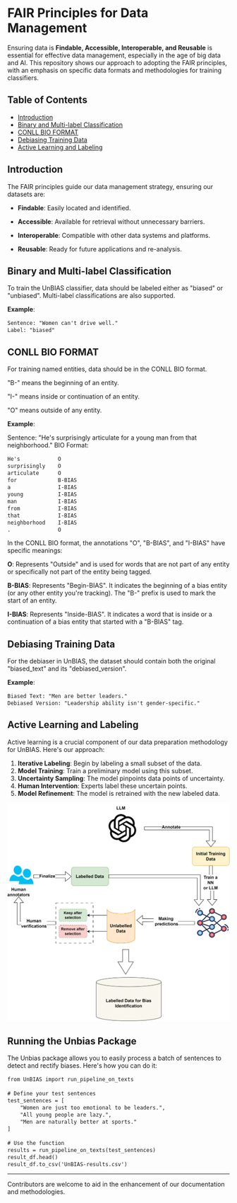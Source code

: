 # FAIR Principles for Data Management

Ensuring data is **Findable, Accessible, Interoperable, and Reusable** is essential for effective data management, especially in the age of big data and AI. This repository shows our approach to adopting the FAIR principles, with an emphasis on specific data formats and methodologies for training classifiers.

## Table of Contents
- [Introduction](#introduction)
- [Binary and Multi-label Classification](#binary-and-multi-label-classification)
- [CONLL BIO FORMAT](#conll-bio-format)
- [Debiasing Training Data](#debiasing-training-data)
- [Active Learning and Labeling](#active-learning-and-labeling)

## Introduction
The FAIR principles guide our data management strategy, ensuring our datasets are:

- **Findable**: Easily located and identified.

- **Accessible**: Available for retrieval without unnecessary barriers.

- **Interoperable**: Compatible with other data systems and platforms.

- **Reusable**: Ready for future applications and re-analysis.


## Binary and Multi-label Classification
To train the UnBIAS classifier, data should be labeled either as "biased" or "unbiased". Multi-label classifications are also supported.

**Example**:
```
Sentence: "Women can't drive well."
Label: "biased"
```

## CONLL BIO FORMAT
For training named entities, data should be in the CONLL BIO format. 

"B-" means the beginning of an entity.

"I-" means inside or continuation of an entity.

"O" means outside of any entity.


**Example**:

Sentence: "He's surprisingly articulate for a young man from that neighborhood."
BIO Format: 
```
He's            O
surprisingly    O
articulate      O
for             B-BIAS
a               I-BIAS
young           I-BIAS
man             I-BIAS
from            I-BIAS
that            I-BIAS
neighborhood    I-BIAS
.               O

```
In the CONLL BIO format, the annotations "O", "B-BIAS", and "I-BIAS" have specific meanings:

**O**: Represents "Outside" and is used for words that are not part of any entity or specifically not part of the entity being tagged.

**B-BIAS**: Represents "Begin-BIAS". It indicates the beginning of a bias entity (or any other entity you're tracking). The "B-" prefix is used to mark the start of an entity.

**I-BIAS**: Represents "Inside-BIAS". It indicates a word that is inside or a continuation of a bias entity that started with a "B-BIAS" tag.


## Debiasing Training Data
For the debiaser in UnBIAS, the dataset should contain both the original "biased_text" and its "debiased_version".

**Example**:
```
Biased Text: "Men are better leaders."
Debiased Version: "Leadership ability isn't gender-specific."
```

## Active Learning and Labeling
Active learning is a crucial component of our data preparation methodology for UnBIAS. Here's our approach:

1. **Iterative Labeling**: Begin by labeling a small subset of the data.
2. **Model Training**: Train a preliminary model using this subset.
3. **Uncertainty Sampling**: The model pinpoints data points of uncertainty.
4. **Human Intervention**: Experts label these uncertain points.
5. **Model Refinement**: The model is retrained with the new labeled data.

![Active Learning Diagram](./images/AL.png)


## Running the Unbias Package

The Unbias package allows you to easily process a batch of sentences to detect and rectify biases. Here's how you can do it:


```
from UnBIAS import run_pipeline_on_texts

# Define your test sentences
test_sentences = [
    "Women are just too emotional to be leaders.",
    "All young people are lazy.",
    "Men are naturally better at sports."
]

# Use the function
results = run_pipeline_on_texts(test_sentences)
result_df.head()
result_df.to_csv('UnBIAS-results.csv')
```

---

Contributors are welcome to aid in the enhancement of our documentation and methodologies.

